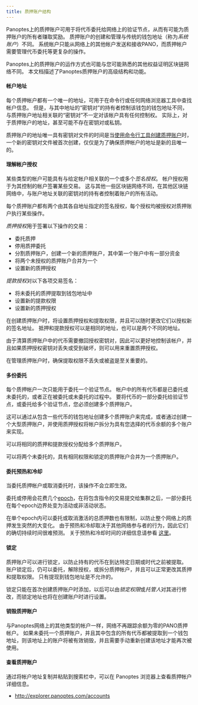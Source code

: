 ```yaml
---
title: 质押账户结构
---
```


Panoptes上的质押账户可用于将代币委托给网络上的验证节点，从而有可能为质押账户的所有者赚取奖励。 质押账户的创建和管理与传统的钱包地址（称为*系统账户*）不同。  系统帐户只能从网络上的其他帐户发送和接收PANO，而质押帐户需要管理代币委托等更复杂的操作。

Panoptes上的质押账户的运作方式也可能与您可能熟悉的其他权益证明区块链网络不同。  本文档描述了Panoptes质押账户的高级结构和功能。

#### 帐户地址
每个质押帐户都有一个唯一的地址，可用于在命令行或任何网络浏览器工具中查找帐户信息。  但是，与其中地址的“密钥对”的持有者控制该钱包的钱包地址不同，与质押账户地址相关联的“密钥对”不一定对该帐户具有任何控制权。  实际上，对于质押账户的地址，甚至可能不存在密钥对或私钥。

质押账户的地址唯一具有密钥对文件的时间是当[使用命令行工具创建质押账户](../cli/delegate-stake.md#create-a-stake-account)时，一个新的密钥对文件被首次创建，仅仅是为了确保质押帐户的地址是新的且唯一的。

#### 理解帐户授权
某些类型的帐户可能具有与给定帐户相关联的一个或多个*签名授权*。 帐户授权用于为其控制的帐户签署某些交易。  这与其他一些区块链网络不同，在其他区块链网络中，与账户地址关联的密钥对的持有者控制着账户的所有活动。

每个质押账户都有两个由其各自地址指定的签名授权，每个授权均被授权对质押账户执行某些操作。

*质押授权*用于签署以下操作的交易：
 - 委托质押
 - 停用质押委托
 - 分割质押账户，创建一个新的质押账户，其中第一个账户中有一部分资金
 - 将两个未授权的质押账户合并为一个
 - 设置新的质押授权

*提款授权*对以下各项交易签名：
 - 将未委托的质押提取到钱包地址中
 - 设置新的提款权限
 - 设置新的质押授权

在创建质押账户时，将设置质押授权和提取权限，并且可以随时更改它们以授权新的签名地址。 抵押和提款授权可以是相同的地址，也可以是两个不同的地址。

由于清算质押账户中的代币需要撤回授权密钥对，因此可以更好地控制该帐户，并且如果质押授权密钥对丢失或受到破坏，则可以用来重置质押授权。

在管理质押账户时，确保提取权限不丢失或被盗是至关重要的。

#### 多份委托
每个质押帐户一次只能用于委托一个验证节点。 帐户中的所有代币都是已委托或未委托的，或者正在被委托或未委托的过程中。  要将代币的一部分委托给验证节点，或委托给多个验证节点，您必须创建多个质押账户。

这可以通过从包含一些代币的钱包地址创建多个质押账户来完成，或者通过创建一个大型质押账户，并使用质押授权将帐户拆分为具有您选择的代币余额的多个账户来实现。

可以将相同的质押和提款授权分配给多个质押账户。

可以将两个未委托的，具有相同权限和锁定的质押账户合并为一个质押账户。

#### 委托预热和冷却
当委托质押帐户或取消委托时，该操作不会立即生效。

委托或停用会花费几个[epoch](../terminology.md#epoch)，在将包含指令的交易提交给集群之后，一部分委托在每个epoch边界处变为活动或非活动状态。

在单个epoch内可以委托或取消激活的总质押数也有限制，以防止整个网络上的质押发生突然的大变化。 由于预热和冷却取决于其他网络参与者的行为，因此它们的确切持续时间很难预测。 关于预热和冷却时间的详细信息请参看 [这里](../cluster/stake-delegation-and-rewards.md#stake-warmup-cooldown-withdrawal)。

#### 锁定
质押账户可以进行锁定，以防止持有的代币在到达特定日期或时代之前被提取。  账户锁定后，仍可以委托，解除授权，或拆分质押帐户，并且可以正常更改其质押和提取权限。  只有提现到钱包地址是不允许的。

锁定只能在首次创建质押账户时添加，以后可以由*锁定权限*或*托管人*对其进行修改，而锁定地址也将在创建账户时进行设置。

#### 销毁质押账户
与Panoptes网络上的其他类型的帐户一样，网络不再跟踪余额为零的PANO质押帐户。  如果未委托一个质押账户，并且其中包含的所有代币都被提取到一个钱包地址，则该地址上的账户将被有效销毁，并且需要手动重新创建该地址才能再次被使用。

#### 查看质押账户
通过将帐户地址复制并粘贴到搜索栏中，可以在 Panoptes 浏览器上查看质押帐户详细信息。
 - http://explorer.panoptes.com/accounts
